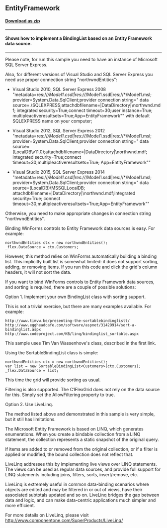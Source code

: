 ## EntityFramework
#### [Download as zip](https://grapecity.github.io/DownGit/#/home?url=https://github.com/GrapeCity/ComponentOne-WinForms-Samples/tree/master/NetFramework\FlexGrid\CS\EntityFramework)
____
#### Shows how to implement a BindingList based on an Entity Framework data source.
____
Please note, for run this sample you need to have an instance of Microsoft SQL Server Express.

Also, for different versions of Visual Studio and SQL Server Express you need use proper connection string "northwndEntities":

* Visual Studio 2010, SQL Server Express 2008
   "metadata=res://*/Model1.csdl|res://*/Model1.ssdl|res://*/Model1.msl;
    provider=System.Data.SqlClient;provider connection string=&quot;
    data source=.\SQLEXPRESS;attachdbfilename=|DataDirectory|\northwnd.mdf;
    integrated security=True;connect timeout=30;user instance=True;
    multipleactiveresultsets=True;App=EntityFramework&quot;"
   with default SQLEXPRESS name on your computer;

* Visual Studio 2012, SQL Server Express 2012
   "metadata=res://*/Model1.csdl|res://*/Model1.ssdl|res://*/Model1.msl;
    provider=System.Data.SqlClient;provider connection string=&quot;
	data source=(LocalDB\v11.0);attachdbfilename=|DataDirectory|\northwnd.mdf;
	integrated security=True;connect timeout=30;multipleactiveresultsets=True;
	App=EntityFramework&quot;"

* Visual Studio 2015, SQL Server Express 2014
   "metadata=res://*/Model1.csdl|res://*/Model1.ssdl|res://*/Model1.msl;
    provider=System.Data.SqlClient;provider connection string=&quot;
	data source=(LocalDB)\MSSQLLocalDB;
	attachdbfilename=|DataDirectory|\northwnd.mdf;integrated security=True;
	connect timeout=30;multipleactiveresultsets=True;App=EntityFramework&quot;"

Otherwise, you need to make appropriate changes in connection string "northwndEntities".

Binding WinForms controls to Entity Framework data sources is easy.
For example:

```
northwndEntities ctx = new northwndEntities();
_flex.DataSource = ctx.Customers;
```
However, this method relies on WinForms automatically building a binding list.
This implicitly built list is somewhat limited: it does not support sorting, adding, or removing items.
If you run this code and click the grid's column headers, it will not sort the data.

If you want to bind WinForms controls to Entity Framework data sources, and sorting is required, there are a couple of possible solutions:

Option 1. Implement your own BindingList class with sorting support.

This is not a trivial exercise, but there are many examples available.
For example:

	http://www.timvw.be/presenting-the-sortablebindinglistt/
	http://www.eggheadcafe.com/software/aspnet/31429914/sort-a-bindinglist.aspx
	http://www.codeproject.com/KB/linq/bindinglist_sortable.aspx

This sample uses Tim Van Wassenhove's class, described in the first link.

Using the SortableBindingList class is simple:

```
northwndEntities ctx = new northwndEntities();
var list = new SortableBindingList<Customers>(ctx.Customers);
_flex.DataSource = list;
```
This time the grid will provide sorting as usual.

Filtering is also supported. The C1FlexGrid does not rely on the data source for this. Simply set the AllowFiltering property to true.

Option 2. Use LiveLinq.

The method listed above and demonstrated in this sample is very simple, but it still has limitations.

The Microsoft Entity Framework is based on LINQ, which generates enumerations.
When you create a bindable collection from a LINQ statement, the collection represents a static snapshot of the original query.

If items are added to or removed from the original collection, or if a filter is applied or modified, the bound collection does not reflect that.

LiveLinq addresses this by implementing live views over LINQ statements.
The views can be used as regular data sources, and provide full support for LINQ statements including joins, filters, sorts, insert/remove, etc.

LiveLinq is extremely useful in common data-binding scenarios where objects are edited and may be filtered in or out of views,
have their associated subtotals updated and so on. LiveLinq bridges the gap between data and logic, and can make data-centric applications much simpler and more efficient.

For more details on LiveLinq, please visit http://www.componentone.com/SuperProducts/LiveLinq/
